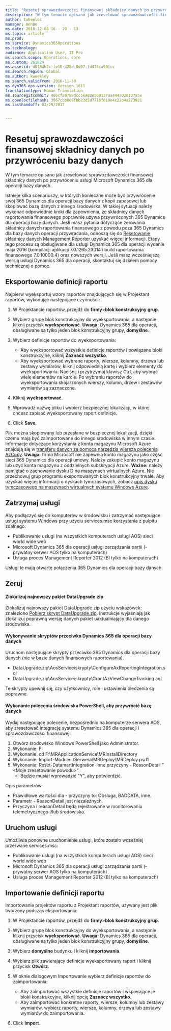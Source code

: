 ```yaml
---
title: "Resetuj sprawozdawczości finansowej składnicy danych po przywróceniu bazy danych"
description: "W tym temacie opisano jak zresetować sprawozdawczości finansowej składnicy danych po przywróceniu usługi Microsoft Dynamics 365 dla operacji bazy danych."
author: twheeloc
manager: AnnBe
ms.date: 2016-12-08 16 - 20 - 13
ms.topic: article
ms.prod: 
ms.service: Dynamics365Operations
ms.technology: 
audience: Application User, IT Pro
ms.search.scope: Operations, Core
ms.custom: 261824
ms.assetid: d0784b2c-fe10-428d-8d07-fd474ca50fcc
ms.search.region: Global
ms.author: kweekley
ms.search.validFrom: 2016-11-30
ms.dyn365.ops.version: Version 1611
translationtype: Human Translation
ms.sourcegitcommit: 4d6cf88788dcc5e982e509137aa444a020137a5e
ms.openlocfilehash: 3967cbb869fbb23d5d7716f619e4c22b4a273921
ms.lasthandoff: 03/29/2017


---
```


# <a name="reset-the-financial-reporting-data-mart-after-restoring-a-database"></a>Resetuj sprawozdawczości finansowej składnicy danych po przywróceniu bazy danych

W tym temacie opisano jak zresetować sprawozdawczości finansowej składnicy danych po przywróceniu usługi Microsoft Dynamics 365 dla operacji bazy danych. 

Istnieje kilka scenariuszy, w których konieczne może być przywrócenie swój 365 Dynamics dla operacji bazy danych z kopii zapasowej lub skopiować bazę danych z innego środowiska. W takiej sytuacji należy wykonać odpowiednie kroki dla zapewnienia, że składnicy danych raportowania finansowego poprawnie używa przywróconych 365 Dynamics dla operacji bazy danych. Jeśli masz pytania dotyczące zerowania składnicy danych raportowania finansowego z powodu poza 365 Dynamics dla bazy danych operacji przywracania, odnoszą się do [Resetowanie składnicy danych Management Reporter](https://blogs.msdn.microsoft.com/dynamics_financial_reporting/2016/06/28/resetting-the-management-reporter-data-mart/) uzyskać więcej informacji. Etapy tego procesu są obsługiwane dla usługi Dynamics 365 dla operacji wydanie maja 2016 (kompilacji aplikacji 7.0.1265.23014 i build raportowania finansowego 7.0.10000.4) oraz nowszych wersji. Jeśli masz wcześniejszą wersją usługi Dynamics 365 dla operacji, skontaktuj się działem pomocy technicznej o pomoc.

## <a name="export-report-definitions"></a>Eksportowanie definicji raportu
Najpierw wyeksportuj wzory raportów znajdujących się w Projektant raportów, wykonując następujące czynności:

1.  W Projektancie raportów, przejdź do **firmy**&gt;**blok konstrukcyjny grup**.
2.  Wybierz grupę blok konstrukcyjny do wyeksportowania, a następnie kliknij przycisk **wyeksportować**. **Uwaga:** Dynamics 365 dla operacji, obsługiwane są tylko jeden blok konstrukcyjny grupy, **domyślne**.
3.  Wybierz definicje raportów do wyeksportowania:
    -   Aby wyeksportować wszystkie definicje raportów i powiązane bloki konstrukcyjne, kliknij **Zaznacz wszystko**.
    -   Aby wyeksportować wybrane raporty, wiersze, kolumny, drzewa lub zestawy wymiarów, kliknij odpowiednią kartę i wybierz elementy do wyeksportowania. Naciśnij i przytrzymaj klawisz Ctrl, aby wybrać wiele elementów na karcie. Po wybraniu raportów do wyeksportowania skojarzonych wierszy, kolumn, drzew i zestawów wymiarów są zaznaczone.

4.  Kliknij **wyeksportować**.
5.  Wprowadź nazwę pliku i wybierz bezpiecznej lokalizacji, w której chcesz zapisać wyeksportowany raport definicje.
6.  Click **Save**.

Plik można skopiowany lub przesłane w bezpiecznej lokalizacji, dzięki czemu mają być zaimportowane do innego środowiska w innym czasie. Informacje dotyczące korzystania z konta magazynu Microsoft Azure znajdują się w [transferu danych za pomocą narzędzia wiersza polecenia AzCopy](https://docs.microsoft.com/en-gb/azure/storage/storage-use-azcopy). **Uwaga:** firma Microsoft nie zapewnia konto magazynu jako część sieci 365 Dynamics dla operacji umowy. Należy zakupić konto magazynu lub użyć konta magazynu z oddzielnych subskrypcji Azure. **Ważne:** należy pamiętać o zachowanie dysku D na maszynach wirtualnych Azure. Nie przechowuj grup programu eksportowanych blok konstrukcyjny trwale. Aby uzyskać więcej informacji o dyskach tymczasowych, zobacz [opis dysku tymczasowego na maszynach wirtualnych systemu Windows Azure](https://blogs.msdn.microsoft.com/mast/2013/12/06/understanding-the-temporary-drive-on-windows-azure-virtual-machines/).

## <a name="stop-services"></a>Zatrzymaj usługi
Aby podłączyć się do komputerów w środowisku i zatrzymać następujące usługi systemu Windows przy użyciu services.msc korzystania z pulpitu zdalnego:

-   Publikowanie usługi (na wszystkich komputerach usługi AOS) sieci world wide web
-   Microsoft Dynamics 365 dla operacji usługi zarządzania partii (-prywatny serwer AOS tylko na komputerach)
-   Usługa proces Management Reporter 2012 (BI tylko na komputerach)

Usługi te mają otwarte połączenia 365 Dynamics dla operacji bazy danych.

## <a name="reset"></a>Zeruj
#### <a name="locate-the-latest-dataupgradezip-package"></a>Zlokalizuj najnowszy pakiet DataUpgrade.zip

Zlokalizuj najnowszy pakiet DataUpgrade.zip użyciu wskazówek: znaleziono [Pobierz skrypt DataUpgrade.zip](..\migration-upgrade\upgrade-data-to-latest-update.md). Instrukcje wyjaśniają jak zlokalizuj poprawną wersję danych pakiet uaktualniający dla danego środowiska.

#### <a name="execute-scripts-against-dynamics-365-for-operations-database"></a>Wykonywanie skryptów przeciwko Dynamics 365 dla operacji bazy danych

Uruchom następujące skrypty przeciwko 365 Dynamics dla operacji bazy danych (nie w bazie danych finansowych raportowania).

-   DataUpgrade.zip\\AosService\\skrypty\\ConfigureAxReportingIntegration.sql
-   DataUpgrade.zip\\AosService\\skrypty\\GrantAzViewChangeTracking.sql

Te skrypty upewnij się, czy użytkownicy, role i ustawienia oledzenia są poprawne.

#### <a name="execute-powershell-command-to-reset-database"></a>Wykonanie polecenia środowiska PowerShell, aby przywrócić bazę danych

Wydaj następujące polecenie, bezpośrednio na komputerze serwera AOS, aby zresetować integrację systemu Dynamics 365 dla operacji i sprawozdawczości finansowej:

1.  Otwórz środowisko Windows PowerShell jako Administrator.
2.  Wykonanie: F:
3.  Wykonanie: cd F:\\MRApplicationService\\MRInstallDirectory
4.  Wykonanie: Import-Module. \\Serwera\\MRDeploy\\MRDeploy.psd1
5.  Wykonanie: Reset-DatamartIntegration-inne przyczyny - ReasonDetail "&lt;Moje zresetowanie powodu&gt;"
    -   Będzie musiał wprowadzić "Y", aby potwierdzić.

Opis parametrów:

-   Prawidłowe wartości dla - przyczyny to: Obsługa, BADDATA, inne.
-   Parametr - ReasonDetail jest niezależnych.
-   Przyczyna i reasonDetail będą rejestrowane w monitorowaniu telemetrycznego i/lub środowiska.

## <a name="start-services"></a>Uruchom usługi
Umożliwia ponowne uruchomienie usługi, które zostało wcześniej przerwane services.msc:

-   Publikowanie usługi (na wszystkich komputerach usługi AOS) sieci world wide web
-   Microsoft Dynamics 365 dla operacji usługi zarządzania partii (-prywatny serwer AOS tylko na komputerach)
-   Usługa proces Management Reporter 2012 (BI tylko na komputerach)

## <a name="import-report-definitions"></a>Importowanie definicji raportu
Importowanie projektów raportu z Projektant raportów, używany jest plik tworzony podczas eksportowania:

1.  W Projektancie raportów, przejdź do **firmy**&gt;**blok konstrukcyjny grup**.
2.  Wybierz grupę blok konstrukcyjny do wyeksportowania, a następnie kliknij przycisk **wyeksportować**. **Uwaga:** Dynamics 365 dla operacji, obsługiwane są tylko jeden blok konstrukcyjny grupy, **domyślne**.
3.  Wybierz **domyślne** budynku i kliknij **importowania**.
4.  Wybierz plik zawierający definicje wyeksportowany raport i kliknij przycisk **Otwórz**.
5.  W oknie dialogowym Importowanie wybierz definicje raportów do zaimportowania:
    -   Aby zaimportować wszystkie definicje raportów i wspierające je bloki konstrukcyjne, kliknij opcję **Zaznacz wszystko**.
    -   Aby zaimportować konkretne raporty, wiersze, kolumny lub zestawy wymiarów, wybierz raporty, wiersze, kolumny, drzewa lub zestawy wymiarów do zaimportowania.

6.  Click **Import**.



